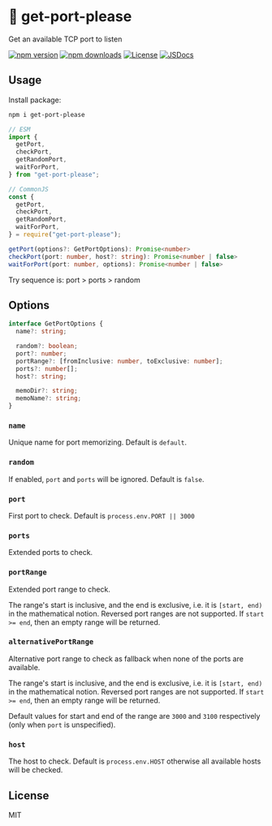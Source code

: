 # 🔌 get-port-please

Get an available TCP port to listen

[![npm version][npm-version-src]][npm-version-href]
[![npm downloads][npm-downloads-src]][npm-downloads-href]
[![License][license-src]][license-href]
[![JSDocs][jsdocs-src]][jsdocs-href]

## Usage

Install package:

```bash
npm i get-port-please
```

```js
// ESM
import {
  getPort,
  checkPort,
  getRandomPort,
  waitForPort,
} from "get-port-please";

// CommonJS
const {
  getPort,
  checkPort,
  getRandomPort,
  waitForPort,
} = require("get-port-please");
```

```ts
getPort(options?: GetPortOptions): Promise<number>
checkPort(port: number, host?: string): Promise<number | false>
waitForPort(port: number, options): Promise<number | false>
```

Try sequence is: port > ports > random

## Options

```ts
interface GetPortOptions {
  name?: string;

  random?: boolean;
  port?: number;
  portRange?: [fromInclusive: number, toExclusive: number];
  ports?: number[];
  host?: string;

  memoDir?: string;
  memoName?: string;
}
```

### `name`

Unique name for port memorizing. Default is `default`.

### `random`

If enabled, `port` and `ports` will be ignored. Default is `false`.

### `port`

First port to check. Default is `process.env.PORT || 3000`

### `ports`

Extended ports to check.

### `portRange`

Extended port range to check.

The range's start is inclusive, and the end is exclusive, i.e. it is `[start, end)` in the mathematical notion.
Reversed port ranges are not supported. If `start >= end`, then an empty range will be returned.

### `alternativePortRange`

Alternative port range to check as fallback when none of the ports are available.

The range's start is inclusive, and the end is exclusive, i.e. it is `[start, end)` in the mathematical notion.
Reversed port ranges are not supported. If `start >= end`, then an empty range will be returned.

Default values for start and end of the range are `3000` and `3100` respectively (only when `port` is unspecified).

### `host`

The host to check. Default is `process.env.HOST` otherwise all available hosts will be checked.

## License

MIT

<!-- Badges -->

[npm-version-src]: https://img.shields.io/npm/v/get-port-please?style=flat&colorA=18181B&colorB=F0DB4F
[npm-version-href]: https://npmjs.com/package/get-port-please
[npm-downloads-src]: https://img.shields.io/npm/dm/get-port-please?style=flat&colorA=18181B&colorB=F0DB4F
[npm-downloads-href]: https://npmjs.com/package/get-port-please
[codecov-src]: https://img.shields.io/codecov/c/gh/unjs/get-port-please/main?style=flat&colorA=18181B&colorB=F0DB4F
[codecov-href]: https://codecov.io/gh/unjs/get-port-please
[license-src]: https://img.shields.io/github/license/unjs/get-port-please.svg?style=flat&colorA=18181B&colorB=F0DB4F
[license-href]: https://github.com/unjs/get-port-please/blob/main/LICENSE
[jsdocs-src]: https://img.shields.io/badge/jsDocs.io-reference-18181B?style=flat&colorA=18181B&colorB=F0DB4F
[jsdocs-href]: https://www.jsdocs.io/package/get-port-please
